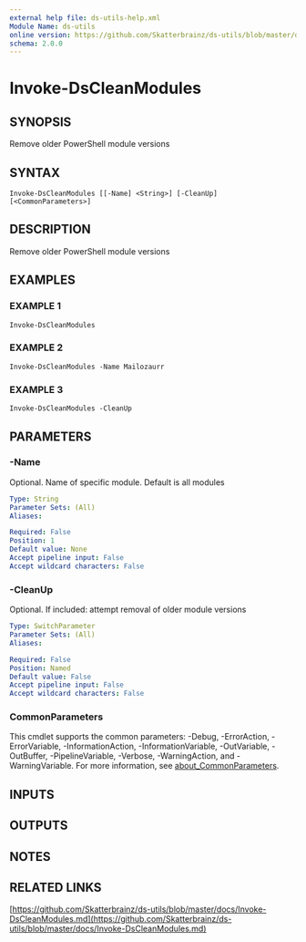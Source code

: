 ```yaml
---
external help file: ds-utils-help.xml
Module Name: ds-utils
online version: https://github.com/Skatterbrainz/ds-utils/blob/master/docs/Invoke-DsCleanModules.md
schema: 2.0.0
---
```


# Invoke-DsCleanModules

## SYNOPSIS
Remove older PowerShell module versions

## SYNTAX

```
Invoke-DsCleanModules [[-Name] <String>] [-CleanUp] [<CommonParameters>]
```

## DESCRIPTION
Remove older PowerShell module versions

## EXAMPLES

### EXAMPLE 1
```
Invoke-DsCleanModules
```

### EXAMPLE 2
```
Invoke-DsCleanModules -Name Mailozaurr
```

### EXAMPLE 3
```
Invoke-DsCleanModules -CleanUp
```

## PARAMETERS

### -Name
Optional.
Name of specific module.
Default is all modules

```yaml
Type: String
Parameter Sets: (All)
Aliases:

Required: False
Position: 1
Default value: None
Accept pipeline input: False
Accept wildcard characters: False
```

### -CleanUp
Optional.
If included: attempt removal of older module versions

```yaml
Type: SwitchParameter
Parameter Sets: (All)
Aliases:

Required: False
Position: Named
Default value: False
Accept pipeline input: False
Accept wildcard characters: False
```

### CommonParameters
This cmdlet supports the common parameters: -Debug, -ErrorAction, -ErrorVariable, -InformationAction, -InformationVariable, -OutVariable, -OutBuffer, -PipelineVariable, -Verbose, -WarningAction, and -WarningVariable. For more information, see [about_CommonParameters](http://go.microsoft.com/fwlink/?LinkID=113216).

## INPUTS

## OUTPUTS

## NOTES

## RELATED LINKS

[https://github.com/Skatterbrainz/ds-utils/blob/master/docs/Invoke-DsCleanModules.md](https://github.com/Skatterbrainz/ds-utils/blob/master/docs/Invoke-DsCleanModules.md)

